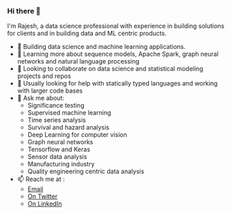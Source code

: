 ### Hi there 👋

I'm Rajesh, a data science professional with experience in building solutions for clients and in building data and ML centric products.

* 🔭 Building data science and machine learning applications.
* 🌱 Learning more about sequence models, Apache Spark, graph neural networks and natural language processing
* 👯 Looking to collaborate on data science and statistical modeling projects and repos 
* 🤔 Usually looking for help with statically typed languages and working with larger code bases
* 💬 Ask me about: 
  - Significance testing
  - Supervised machine learning
  - Time series analysis
  - Survival and hazard analysis
  - Deep Learning for computer vision
  - Graph neural networks
  - Tensorflow and Keras
  - Sensor data analysis
  - Manufacturing industry
  - Quality engineering centric data analysis
* 📫 Reach me at :
  - [Email](mailto:rexplorations@gmail.com)
  - [On Twitter](https://twitter.com/aiexplorations)
  - [On LinkedIn](https://linkedin.com/in/rajeshrs)



<!--
**aiexplorations/aiexplorations** is a ✨ _special_ ✨ repository because its `README.md` (this file) appears on your GitHub profile.

Here are some ideas to get you started:

- 🔭 I’m currently working on ...
- 🌱 I’m currently learning ...
- 👯 I’m looking to collaborate on ...
- 🤔 I’m looking for help with ...
- 💬 Ask me about ...
- 📫 How to reach me: ...
- 😄 Pronouns: ...
- ⚡ Fun fact: ...
-->
